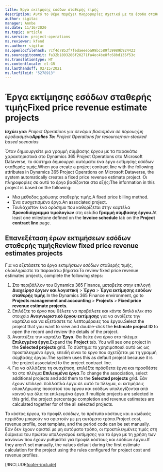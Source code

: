 ```yaml
---
title: Έργα εκτίμησης εσόδων σταθερής τιμής
description: Αυτό το θέμα παρέχει πληροφορίες σχετικά με τα έσοδα σταθερής τιμής σε έργα.
author: sigitac
manager: Annbe
ms.date: 11/16/2020
ms.topic: article
ms.service: project-operations
ms.reviewer: kfend
ms.author: sigitac
ms.openlocfilehash: 7cf4d7853f7fedaeeeba99bc589f39989b924423
ms.sourcegitcommit: fa32b1893286f20271fa4ec4be8fc68bd135f53c
ms.translationtype: HT
ms.contentlocale: el-GR
ms.lasthandoff: 02/15/2021
ms.locfileid: "5278913"
---
```

# <a name="fixed-price-revenue-estimate-projects"></a><span data-ttu-id="92ba0-103">Έργα εκτίμησης εσόδων σταθερής τιμής</span><span class="sxs-lookup"><span data-stu-id="92ba0-103">Fixed price revenue estimate projects</span></span> 

<span data-ttu-id="92ba0-104">_**Ισχύει για:** Project Operations για σενάρια βασισμένα σε πόρους/μη εφοδιασμένα_</span><span class="sxs-lookup"><span data-stu-id="92ba0-104">_**Applies To:** Project Operations for resource/non-stocked based scenarios_</span></span>

<span data-ttu-id="92ba0-105">Όταν δημιουργείτε μια γραμμή σύμβασης έργου με τα παρακάτω χαρακτηριστικά στο Dynamics 365 Project Operations στο Microsoft Dataverse, το σύστημα δημιουργεί αυτόματα ένα έργο εκτίμησης εσόδων σταθερής τιμής.</span><span class="sxs-lookup"><span data-stu-id="92ba0-105">When you create a project contract line with the following attributes in Dynamics 365 Project Operations on Microsoft Dataverse, the system automatically creates a fixed price revenue estimate project.</span></span> <span data-ttu-id="92ba0-106">Οι πληροφορίες σε αυτό το έργο βασίζονται στα εξής:</span><span class="sxs-lookup"><span data-stu-id="92ba0-106">The information in this project is based on the following:</span></span>

  - <span data-ttu-id="92ba0-107">Μια μέθοδος χρέωσης σταθερής τιμής.</span><span class="sxs-lookup"><span data-stu-id="92ba0-107">A fixed price billing method.</span></span>
  - <span data-ttu-id="92ba0-108">Ένα συσχετισμένο έργο.</span><span class="sxs-lookup"><span data-stu-id="92ba0-108">An associated project.</span></span>
  - <span data-ttu-id="92ba0-109">Τουλάχιστον ένα ορόσημο που καθορίζεται στην καρτέλα **Χρονοδιάγραμμα τιμολογίων** στη σελίδα **Γραμμή σύμβασης έργου**.</span><span class="sxs-lookup"><span data-stu-id="92ba0-109">At least one milestone defined on the **Invoice schedule** tab on the **Project contract line** page.</span></span>

## <a name="review-fixed-price-revenue-estimates-projects"></a><span data-ttu-id="92ba0-110">Επανεξέταση έρων εκτιμήσεων εσόδων σταθερής τιμής</span><span class="sxs-lookup"><span data-stu-id="92ba0-110">Review fixed price revenue estimates projects</span></span>
<span data-ttu-id="92ba0-111">Για να εξετάσετε τα έργα εκτιμήσεων εσόδων σταθερής τιμής, ολοκληρώστε τα παρακάτω βήματα:</span><span class="sxs-lookup"><span data-stu-id="92ba0-111">To review fixed price revenue estimates projects, complete the following steps:</span></span>

1. <span data-ttu-id="92ba0-112">Στο περιβάλλον του Dynamics 365 Finance, μεταβείτε στην επιλογή **Διαχείρησ έργων και λογιστική** > **Έργα** > **Έργα εκτίμησης εσόδων σταθερής τιμής**.</span><span class="sxs-lookup"><span data-stu-id="92ba0-112">In the Dynamics 365 Finance environment, go to **Projects management and accounting** > **Projects** > **Fixed price revenue estimate projects**.</span></span>
2. <span data-ttu-id="92ba0-113">Επιλέξτε το έργο που θέλετε να προβάλετε και κάντε διπλό κλικ στο στοιχείο **Αναγνωριστικό έργου εκτίμησης** για να ανοίξετε την καρτέλα και να εξετάσετε τις λεπτομέρειες του έργου.</span><span class="sxs-lookup"><span data-stu-id="92ba0-113">Select the project that you want to view and double-click the **Estimate project ID** to open the record and review the details of the project.</span></span>
3. <span data-ttu-id="92ba0-114">Αναπτύξτε την καρτέλα **Έργο**. Θα δείτε ένα έργο στο πλέγμα **Επιλεγμένα έργα**.</span><span class="sxs-lookup"><span data-stu-id="92ba0-114">Expand the **Project** tab. You will see one project in the **Selected projects** grid.</span></span> <span data-ttu-id="92ba0-115">Το σύστημα το χρησιμοποιεί αυτό ως ως προεπιλεγμένο έργο, επειδή είναι το έργο που σχετίζεται με τη γραμμή σύμβασης έργου.</span><span class="sxs-lookup"><span data-stu-id="92ba0-115">The system uses this as default project because it is the project associated to the project contract line.</span></span> 
4. <span data-ttu-id="92ba0-116">Για να αλλάξετε τη συσχέτιση, επιλέξτε πρόσθετα έργα και προσθέστε τα στο πλέγμα **Επιλεγμένα έργα**.</span><span class="sxs-lookup"><span data-stu-id="92ba0-116">To change the association, select additional projects and add them to the **Selected projects** grid.</span></span> <span data-ttu-id="92ba0-117">Εάν έχουν επιλεγεί πολλαπλά έργα σε αυτό το πλέγμα, οι εκτιμήσεις ολοκλήρωσης ποσοστού του έργου και εσόδων υπολογίζονται από κοινού για όλα τα επιλεγμένα έργα.</span><span class="sxs-lookup"><span data-stu-id="92ba0-117">If multiple projects are selected in this grid, the project percentage completion and revenue estimates are calculated together for of the all selected projects.</span></span>

  <span data-ttu-id="92ba0-118">Το κόστος έργου, το προφίλ εσόδων, το πρότυπο κόστους και ο κωδικός περιόδου μπορούν να οριστούν με μη αυτόματο τρόπο.</span><span class="sxs-lookup"><span data-stu-id="92ba0-118">Project cost, revenue profile, cost template, and the period code can be set manually.</span></span> <span data-ttu-id="92ba0-119">Εάν δεν έχουν οριστεί με μη αυτόματο τρόπο, οι προεπιλεγμένες τιμές στη διάρκεια του πρώτου υπολογισμού εκτίμησης για το έργο με τη χρήση των κανόνων που έχουν ρυθμιστεί για προφίλ κόστους και εσόδων έργου.</span><span class="sxs-lookup"><span data-stu-id="92ba0-119">If they aren't set manually, the values default during the first estimate calculation for the project using the rules configured for project cost and revenue profiles.</span></span>



[!INCLUDE[footer-include](../includes/footer-banner.md)]